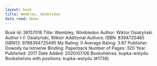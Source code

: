 ```yaml
---
layout: book
title: Wembley, Wimbledon
date_read: None
---
```


Book Id: 36157016
Title: Wembley, Wimbledon
Author: Wiktor Osiatyński
Author l-f: Osiatyński, Wiktor
Additional Authors: 
ISBN: 8394725465
ISBN13: 9788394725495
My Rating: 0
Average Rating: 3.87
Publisher: Dowody na Istnienie
Binding: Paperback
Number of Pages: 320
Year Published: 2017
Date Added: 2020/07/06
Bookshelves: kupka-wstydu
Bookshelves with positions: kupka-wstydu (#1738)

